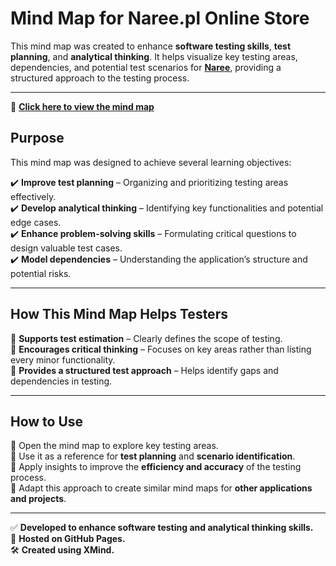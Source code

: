 # **Mind Map for Naree.pl Online Store**  

This mind map was created to enhance **software testing skills**, **test planning**, and **analytical thinking**. It helps visualize key testing areas, dependencies, and potential test scenarios for **[Naree](https://naree.pl/pl/)**, providing a structured approach to the testing process.  

---

🔗 **[Click here to view the mind map](https://ewewis.github.io/Mind-map/)**   

## **Purpose**  

This mind map was designed to achieve several learning objectives:  

✔️ **Improve test planning** – Organizing and prioritizing testing areas effectively.  
✔️ **Develop analytical thinking** – Identifying key functionalities and potential edge cases.  
✔️ **Enhance problem-solving skills** – Formulating critical questions to design valuable test cases.  
✔️ **Model dependencies** – Understanding the application’s structure and potential risks.  

---

## **How This Mind Map Helps Testers**  

🔹 **Supports test estimation** – Clearly defines the scope of testing.  
🔹 **Encourages critical thinking** – Focuses on key areas rather than listing every minor functionality.  
🔹 **Provides a structured test approach** – Helps identify gaps and dependencies in testing.  

---

## **How to Use**  

📌 Open the mind map to explore key testing areas.  
📌 Use it as a reference for **test planning** and **scenario identification**.  
📌 Apply insights to improve the **efficiency and accuracy** of the testing process.  
📌 Adapt this approach to create similar mind maps for **other applications and projects**.  

---

✅ **Developed to enhance software testing and analytical thinking skills.**  
📌 **Hosted on GitHub Pages.**  
🛠️ **Created using XMind.**  





